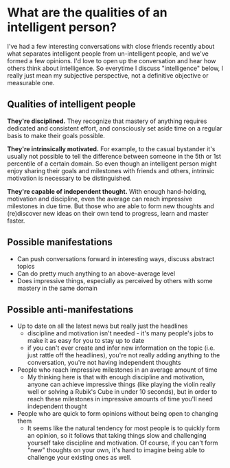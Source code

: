 # What are the qualities of an intelligent person?

I've had a few interesting conversations with close friends recently about what separates intelligent people from
un-intelligent people, and we've formed a few opinions. I'd love to open up the conversation and hear how others think
about intelligence. So everytime I discuss "intelligence" below, I really just mean my subjective perspective, not a
definitive objective or measurable one.

## Qualities of intelligent people

**They're disciplined.** They recognize that mastery of anything requires dedicated and consistent effort, and 
consciously set aside time on a regular basis to make their goals possible.

**They're intrinsically motivated.** For example, to the casual bystander it's usually not possible to tell the
difference between someone in the 5th or 1st percentile of a certain domain. So even though an intelligent person might
enjoy sharing their goals and milestones with friends and others, intrinsic motivation is necessary to be distinguished.

**They're capable of independent thought.** With enough hand-holding, motivation and discipline, even the average can
reach impressive milestones in due time. But those who are able to form new thoughts and (re)discover new ideas on their
own tend to progress, learn and master faster.

## Possible manifestations
- Can push conversations forward in interesting ways, discuss abstract topics
- Can do pretty much anything to an above-average level
- Does impressive things, especially as perceived by others with some mastery in the same domain

## Possible anti-manifestations
- Up to date on all the latest news but really just the headlines
    - discipline and motivation isn't needed - it's many people's jobs to make it as easy for you to stay up to date
    - if you can't ever create and infer new information on the topic (i.e. just rattle off the headlines), you're not
      really adding anything to the conversation, you're not having independent thoughts
- People who reach impressive milestones in an average amount of time
    - My thinking here is that with enough discipline and motivation, anyone can achieve impressive things (like playing
      the violin really well or solving a Rubik's Cube in under 10 seconds), but in order to reach these milestones in
      impressive amounts of time you'll need independent thought
- People who are quick to form opinions without being open to changing them
    - It seems like the natural tendency for most people is to quickly form an opinion, so it follows that taking things
      slow and challenging yourself take discipline and motivation. Of course, if you can't form "new" thoughts on your
      own, it's hard to imagine being able to challenge your existing ones as well.

